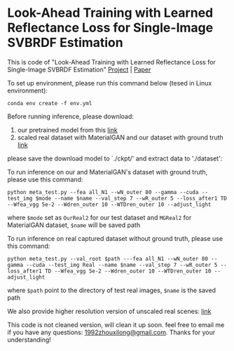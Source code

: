 # Look-Ahead Training with Learned Reflectance Loss for Single-Image SVBRDF Estimation

This is code of "Look-Ahead Training with Learned Reflectance Loss for Single-Image SVBRDF Estimation" [Project](https://people.engr.tamu.edu/nimak/Papers/SIGAsia2022_LookAhead/index.html) | [Paper](https://people.engr.tamu.edu/nimak/Papers/SIGAsia2022_LookAhead/final_paper.pdf)

To set up environment, please run this command below (tesed in Linux environment):

```
conda env create -f env.yml
```


Before running inference, please download:

1. our pretrained model from this [link](https://drive.google.com/file/d/1TvuTHtJQt8oTbLUiZ4_-mdORanDRlB-j/view?usp=share_link) 
2. scaled real dataset with MaterialGAN and our dataset with ground truth [link](https://drive.google.com/file/d/1eggbsN5adCxBgiSzPyBXL0jBWv8aOEdR/view?usp=share_link)

please save the download model to `./ckpt/' and extract data to './dataset':

To run inference on our and MaterialGAN's dataset with ground truth, please use this command:

```
python meta_test.py --fea all_N1 --wN_outer 80 --gamma --cuda --test_img $mode --name $name --val_step 7 --wR_outer 5 --loss_after1 TD --Wfea_vgg 5e-2 --Wdren_outer 10 --WTDren_outer 10 --adjust_light

```

where `$mode` set as `OurReal2` for our test dataset and `MGReal2` for MaterialGAN dataset, `$name` will be saved path

To run inference on real captured dataset without ground truth, please use this command:

```
python meta_test.py --val_root $path ---fea all_N1 --wN_outer 80 --gamma --cuda --test_img Real --name $name --val_step 7 --wR_outer 5 --loss_after1 TD --Wfea_vgg 5e-2 --Wdren_outer 10 --WTDren_outer 10 --adjust_light

```

where `$path` point to the directory of test real images, `$name` is the saved path

We also provide higher resolution version of unscaled real scenes: [link](https://drive.google.com/file/d/1kzJicyd9Dn-cGNWJCDqJ4fuh5b_NDajW/view?usp=share_link)

This code is not cleaned version, will clean it up soon. feel free to email me if you have any questions: 1992zhouxilong@gmail.com. Thanks for your understanding!